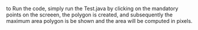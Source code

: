 to Run the code,
simply run the Test.java
by clicking on the mandatory points on the screeen,
the polygon is created, and subsequently the maximum area polygon is
be shown and the area will be computed in pixels.